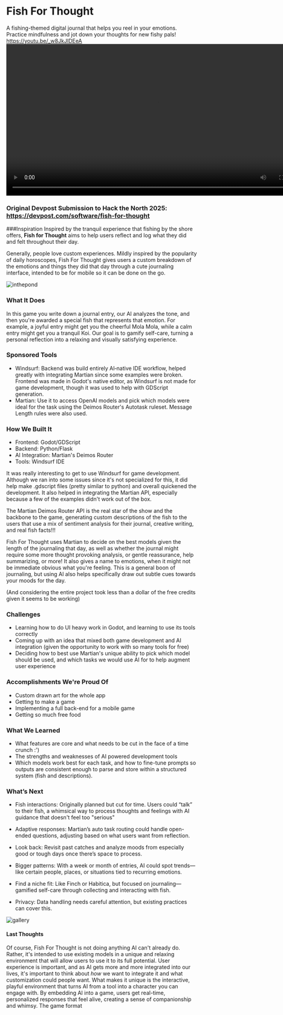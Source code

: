 # Fish For Thought
A fishing-themed digital journal that helps you reel in your emotions. Practice mindfulness and jot down your thoughts for new fishy pals!
https://youtu.be/_w8JkJIDEeA
<video src="https://github.com/user-attachments/assets/882406c9-0119-49fb-b94b-9a630faa368e" width="800" />

### Original Devpost Submission to Hack the North 2025: https://devpost.com/software/fish-for-thought

###Inspiration
Inspired by the tranquil experience that fishing by the shore offers, **Fish for Thought** aims to help users reflect and log what they did and felt throughout their day. 

Generally, people love custom experiences. Mildly inspired by the popularity of daily horoscopes, Fish For Thought gives users a custom breakdown of the emotions and things they did that day through a cute journaling interface, intended to be for mobile so it can be done on the go.  

![inthepond](https://github.com/user-attachments/assets/e0222b65-6c36-4846-b5a5-c1d213f2e59e)

### What It Does

In this game you write down a journal entry, our AI analyzes the tone, and then you're awarded a special fish that represents that emotion. For example, a joyful entry might get you the cheerful Mola Mola, while a calm entry might get you a tranquil Koi. Our goal is to gamify self-care, turning a personal reflection into a relaxing and visually satisfying experience.

### Sponsored Tools
- Windsurf: Backend was build entirely AI‑native IDE workflow, helped greatly with integrating Martian since some examples were broken. Frontend was made in Godot's native editor, as Windsurf is not made for game development, though it was used to help with GDScript generation.
- Martian: Use it to access OpenAI models and pick which models were ideal for the task using the Deimos Router's Autotask ruleset. Message Length rules were also used.

### How We Built It
- Frontend: Godot/GDScript
- Backend: Python/Flask
- AI Integration: Martian's Deimos Router
- Tools: Windsurf IDE

It was really interesting to get to use Windsurf for game development. Although we ran into some issues since it's not specialized for this, it did help make .gdscript files (pretty similar to python) and overall quickened the development. It also helped in integrating the Martian API, especially because a few of the examples didn't work out of the box.

The Martian Deimos Router API is the real star of the show and the backbone to the game, generating custom descriptions of the fish to the users that use a mix of sentiment analysis for their journal, creative writing, and real fish facts!!! 

Fish For Thought uses Martian to decide on the best models given the length of the journaling that day, as well as whether the journal might require some more thought provoking analysis, or gentle reassurance, help summarizing, or more! It also gives a name to emotions, when it might not be immediate obvious what you're feeling. This is a general boon of journaling, but using AI also helps specifically draw out subtle cues towards your moods for the day.

(And considering the entire project took less than a dollar of the free credits given it seems to be working)

### Challenges
- Learning how to do UI heavy work in Godot, and learning to use its tools correctly
- Coming up with an idea that mixed both game development and AI integration (given the opportunity to work with so many tools for free)
- Deciding how to best use Martian's unique ability to pick which model should be used, and which tasks we would use AI for to help augment user experience

### Accomplishments We're Proud Of
- Custom drawn art for the whole app
- Getting to make a game
- Implementing a full back-end for a mobile game
- Getting so much free food

### What We Learned
- What features are core and what needs to be cut in the face of a time crunch :')
- The strengths and weaknesses of AI powered development tools
- Which models work best for each task, and how to fine-tune prompts so outputs are consistent enough to parse and store within a structured system (fish and descriptions).

### What’s Next
- Fish interactions: Originally planned but cut for time. Users could “talk” to their fish, a whimsical way to process thoughts and feelings with AI guidance that doesn't feel too "serious"

- Adaptive responses: Martian’s auto task routing could handle open-ended questions, adjusting based on what users want from reflection.

- Look back: Revisit past catches and analyze moods from especially good or tough days once there’s space to process.

- Bigger patterns: With a week or month of entries, AI could spot trends—like certain people, places, or situations tied to recurring emotions.

- Find a niche fit: Like Finch or Habitica, but focused on journaling—gamified self-care through collecting and interacting with fish.

- Privacy: Data handling needs careful attention, but existing practices can cover this.

![gallery](https://github.com/user-attachments/assets/8816e7cd-2b48-4725-aaef-68346f3bc0ae)


#### Last Thoughts

Of course, Fish For Thought is not doing anything AI can't already do. Rather, it's intended to use existing models in a unique and relaxing environment that will allow users to use it to its full potential. User experience is important, and as AI gets more and more integrated into our lives, it's important to think about *how* we want to integrate it and what customization could people want. What makes it unique is the interactive, playful environment that turns AI from a tool into a character you can engage with. By embedding AI into a game, users get real-time, personalized responses that feel alive, creating a sense of companionship and whimsy. The game format
